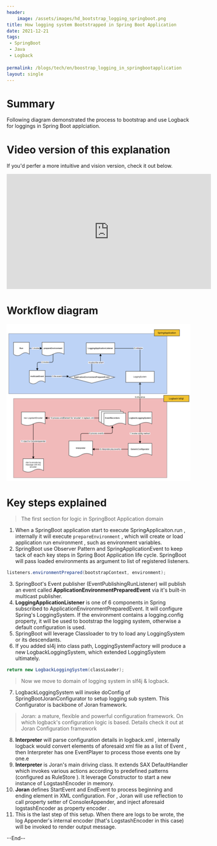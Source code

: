 ```yaml
---
header:
    image: /assets/images/hd_bootstrap_logging_springboot.png
title: How logging system Bootstrapped in Spring Boot Application
date: 2021-12-21
tags:
 - SpringBoot
 - Java
 - Logback
 
permalink: /blogs/tech/en/boostrap_logging_in_springbootapplication
layout: single
---
```


# Summary
Following diagram demonstrated the process to bootstrap and use Logback for loggings in Spring Boot applciation.

# Video version of this explanation
If you'd perfer a more intuitive and vision version, check it out below.

<iframe width="560" height="315" src="https://www.youtube.com/embed/Q6GY8rLnyBc" frameborder="0" allow="autoplay; encrypted-media" allowfullscreen></iframe>



# Workflow diagram

![](/assets/images/BootstrapLoggingInSpringBoot.png)

# Key steps explained
> The first section for logic in SpringBoot Application domain

1. When a SpringBoot application start to execute SpringApplicaiton.run , internally it will execute `prepareEnvironment` , which will create or load application run environment , such as environment variables. 
2. SpringBoot use Observer Pattern and  SpringApplicationEvent to keep tack of each key steps in Spring Boot Application life cycle.  SpringBoot will pass loaded environments as argument to list of registered listeners. 

```java
listeners.environmentPrepared(bootstrapContext, environment);
```
3. SpringBoot's Event publisher (EventPublishingRunListener) will publish an event called **ApplicationEnvironmentPreparedEvent** via it's built-in multicast publisher.
4. **LoggingApplicationListener** is one of 6 components in Spring subscribed to ApplicationEnvironmentPreparedEvent. It will configure Spring's LoggingSystem. If the environment contains a logging.config property, it will be used to bootstrap the logging system, otherwise a default configuration is used.
5. SpringBoot will leverage Classloader to try to load any LoggingSystem or its descendants.
6. If you added sl4j into class path, LoggingSystemFactory will produce a new LogbackLoggingSystem, which extended LoggingSystem ultimately. 

```java
return new LogbackLoggingSystem(classLoader);
```
> Now we move to domain of logging system in slf4j & logback. 


7. LogbackLoggingSystem will invoke doConfig  of SpringBootJoranConfigurator to setup logging sub system. This Configurator is backbone of Joran framework.

> Joran: a mature, flexible and powerful configuration framework. On which logback's configuration logic is based. Details check it out at Joran Configuration framework

8. **Interpreter** will parse configuration details in logback.xml , internally logback would convert elements of aforesaid xml file as a list of Event , then Interpreter has one EventPlayer to process those events one by one.e
9. **Interpreter** is Joran's main driving class. It extends SAX DefaultHandler which invokes various actions according to predefined patterns (configured as RuleStore ). It leverage Constructor to start a new instance of LogstashEncoder in memory.
10. **Joran** defines StartEvent  and EndEvent  to process beginning and ending element in XML configuration. For </encoder> , Joran will use reflection to call property setter of ConsolerAppender, and inject aforesaid logstashEncoder as property encoder .
11. This is the last step of this setup. When there are logs to be wrote, the log Appender's internal encoder  (that's LogstashEncoder in this case) will be invoked to render output message.

--End--

